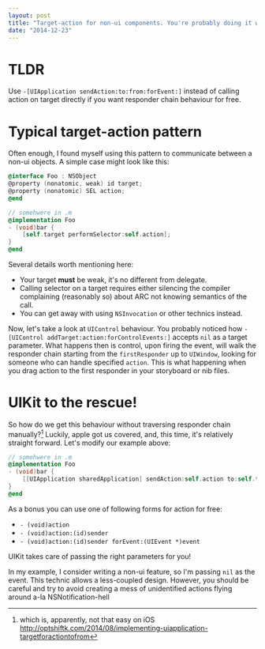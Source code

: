 ```yaml
---
layout: post
title: "Target-action for non-ui components. You're probably doing it wrong."
date: "2014-12-23"
---
```


# TLDR

Use `-[UIApplication sendAction:to:from:forEvent:]` instead of calling action on target directly if you want responder chain behaviour for free.

# Typical target-action pattern

Often enough, I found myself using this pattern to communicate between a non-ui objects. A simple case might look like this:

```objective-c
@interface Foo : NSObject
@property (nonatomic, weak) id target;
@property (nonatomic) SEL action;
@end

// somehwere in .m
@implementation Foo
- (void)bar {
	[self.target performSelector:self.action];
}
@end
```

Several details worth mentioning here:

* Your target **must** be weak, it's no different from delegate.
* Calling selector on a target requires either silencing the compiler complaining (reasonably so) about ARC not knowing semantics of the call.
* You can get away with using `NSInvocation` or other technics instead.

Now, let's take a look at `UIControl` behaviour. You probably noticed how `-[UIControl addTarget:action:forControlEvents:]` accepts `nil` as a target parameter. What happens then is control, upon firing the event, will walk the responder chain starting from the `firstResponder` up to `UIWindow`, looking for someone who can handle specified `action`. This is what happening when you drag action to the first responder in your storyboard or nib files.

# UIKit to the rescue!

So how do we get this behaviour without traversing responder chain manually?[^1] Luckily, apple got us covered, and, this time, it's relatively straight forward. Let's modify our example above:

```objective-c
// somehwere in .m
@implementation Foo
- (void)bar {
    [[UIApplication sharedApplication] sendAction:self.action to:self.target from:self forEvent:nil];
}
@end
```

As a bonus you can use one of following forms for action for free:

* `- (void)action`
* `- (void)action:(id)sender`
* `- (void)action:(id)sender forEvent:(UIEvent *)event`

UIKit takes care of passing the right parameters for you!

In my example, I consider writing a non-ui feature, so I'm passing `nil` as the event. This technic allows a less-coupled design. However, you should be careful and try to avoid creating a mess of unidentified actions flying around a-la NSNotification-hell

[^1]: which is, apparently, not that easy on iOS http://optshiftk.com/2014/08/implementing-uiapplication-targetforactiontofrom